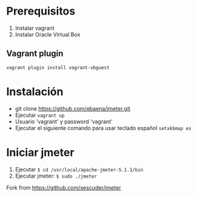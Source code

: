 # Prerequisitos

1. Instalar vagrant
1. Instalar Oracle Virtual Box


## Vagrant plugin

``vagrant plugin install vagrant-vbguest``

# Instalación

- git clone https://github.com/ebaena/jmeter.git
- Ejecutar ``vagrant up`` 
- Usuario 'vagrant' y password 'vagrant'
- Ejecutar el siguiente comando para usar teclado español
``setxkbmap es`` 

# Iniciar jmeter

1. Ejecutar ``$ cd /usr/local/apache-jmeter-5.1.1/bin``
1. Ejecutar jmeter: ``$ sudo ./jmeter``


Fork from https://github.com/xescuder/jmeter
